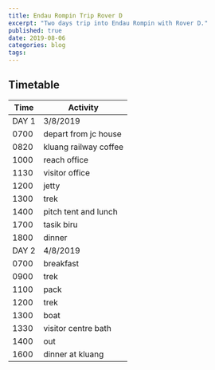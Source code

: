 ```yaml
---
title: Endau Rompin Trip Rover D
excerpt: "Two days trip into Endau Rompin with Rover D."
published: true
date: 2019-08-06
categories: blog
tags: 
---
```


## Timetable

Time | Activity |
---|---
DAY 1 | 3/8/2019
0700 | depart from jc house
0820 | kluang railway coffee
1000 | reach office
1130 | visitor office
1200 | jetty
1300 | trek
1400 | pitch tent and lunch
1700 | tasik biru
1800 | dinner
DAY 2 | 4/8/2019
0700 | breakfast
0900 | trek
1100 | pack
1200 | trek
1300 | boat
1330 | visitor centre bath
1400 | out
1600 | dinner at kluang